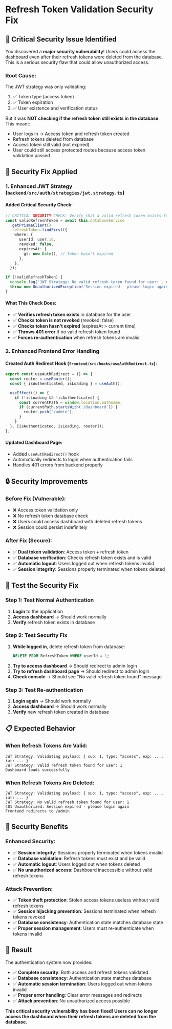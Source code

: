 # Refresh Token Validation Security Fix

## 🚨 Critical Security Issue Identified

You discovered a **major security vulnerability**! Users could access the dashboard even after their refresh tokens were deleted from the database. This is a serious security flaw that could allow unauthorized access.

### **Root Cause:**
The JWT strategy was only validating:
1. ✅ Token type (access token)
2. ✅ Token expiration
3. ✅ User existence and verification status

But it was **NOT checking if the refresh token still exists in the database**. This meant:
- User logs in → Access token and refresh token created
- Refresh tokens deleted from database
- Access token still valid (not expired)
- User could still access protected routes because access token validation passed

## 🔧 Security Fix Applied

### **1. Enhanced JWT Strategy (`backend/src/auth/strategies/jwt.strategy.ts`)**

#### **Added Critical Security Check:**
```typescript
// CRITICAL SECURITY CHECK: Verify that a valid refresh token exists for this user
const validRefreshToken = await this.databaseService
  .getPrismaClient()
  .refreshToken.findFirst({
    where: {
      userId: user.id,
      revoked: false,
      expiresAt: {
        gt: new Date(), // Token hasn't expired
      },
    },
  });

if (!validRefreshToken) {
  console.log('JWT Strategy: No valid refresh token found for user:', user.id);
  throw new UnauthorizedException('Session expired - please login again');
}
```

#### **What This Check Does:**
- ✅ **Verifies refresh token exists** in database for the user
- ✅ **Checks token is not revoked** (revoked: false)
- ✅ **Checks token hasn't expired** (expiresAt > current time)
- ✅ **Throws 401 error** if no valid refresh token found
- ✅ **Forces re-authentication** when refresh tokens are invalid

### **2. Enhanced Frontend Error Handling**

#### **Created Auth Redirect Hook (`frontend/src/hooks/useAuthRedirect.ts`):**
```typescript
export const useAuthRedirect = () => {
  const router = useRouter();
  const { isAuthenticated, isLoading } = useAuth();

  useEffect(() => {
    if (!isLoading && !isAuthenticated) {
      const currentPath = window.location.pathname;
      if (currentPath.startsWith('/dashboard')) {
        router.push('/admin');
      }
    }
  }, [isAuthenticated, isLoading, router]);
};
```

#### **Updated Dashboard Page:**
- Added `useAuthRedirect()` hook
- Automatically redirects to login when authentication fails
- Handles 401 errors from backend properly

## 🔒 Security Improvements

### **Before Fix (Vulnerable):**
- ❌ Access token validation only
- ❌ No refresh token database check
- ❌ Users could access dashboard with deleted refresh tokens
- ❌ Session could persist indefinitely

### **After Fix (Secure):**
- ✅ **Dual token validation**: Access token + refresh token
- ✅ **Database verification**: Checks refresh token exists and is valid
- ✅ **Automatic logout**: Users logged out when refresh tokens invalid
- ✅ **Session integrity**: Sessions properly terminated when tokens deleted

## 🧪 Test the Security Fix

### **Step 1: Test Normal Authentication**
1. **Login** to the application
2. **Access dashboard** → Should work normally
3. **Verify** refresh token exists in database

### **Step 2: Test Security Fix**
1. **While logged in**, delete refresh token from database:
   ```sql
   DELETE FROM RefreshToken WHERE userId = 1;
   ```
2. **Try to access dashboard** → Should redirect to admin login
3. **Try to refresh dashboard page** → Should redirect to admin login
4. **Check console** → Should see "No valid refresh token found" message

### **Step 3: Test Re-authentication**
1. **Login again** → Should work normally
2. **Access dashboard** → Should work normally
3. **Verify** new refresh token created in database

## 📋 Expected Behavior

### **When Refresh Tokens Are Valid:**
```
JWT Strategy: Validating payload: { sub: 1, type: "access", exp: ..., iat: ... }
JWT Strategy: Valid refresh token found for user: 1
Dashboard loads successfully
```

### **When Refresh Tokens Are Deleted:**
```
JWT Strategy: Validating payload: { sub: 1, type: "access", exp: ..., iat: ... }
JWT Strategy: No valid refresh token found for user: 1
401 Unauthorized: Session expired - please login again
Frontend redirects to /admin
```

## 🚀 Security Benefits

### **Enhanced Security:**
- ✅ **Session integrity**: Sessions properly terminated when tokens invalid
- ✅ **Database validation**: Refresh tokens must exist and be valid
- ✅ **Automatic logout**: Users logged out when tokens deleted
- ✅ **No unauthorized access**: Dashboard inaccessible without valid refresh tokens

### **Attack Prevention:**
- ✅ **Token theft protection**: Stolen access tokens useless without valid refresh tokens
- ✅ **Session hijacking prevention**: Sessions terminated when refresh tokens revoked
- ✅ **Database consistency**: Authentication state matches database state
- ✅ **Proper session management**: Users must re-authenticate when tokens invalid

## 🎯 Result

The authentication system now provides:
- ✅ **Complete security**: Both access and refresh tokens validated
- ✅ **Database consistency**: Authentication state matches database
- ✅ **Automatic session termination**: Users logged out when tokens invalid
- ✅ **Proper error handling**: Clear error messages and redirects
- ✅ **Attack prevention**: No unauthorized access possible

**This critical security vulnerability has been fixed! Users can no longer access the dashboard when their refresh tokens are deleted from the database.**
